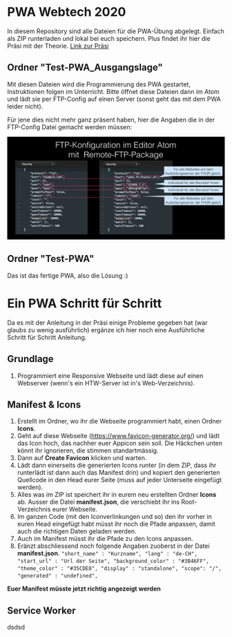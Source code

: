 # PWA Webtech 2020
In diesem Repository sind alle Dateien für die PWA-Übung abgelegt. Einfach als ZIP runterladen und lokal bei euch speichern.
Plus findet ihr hier die Präsi mit der Theorie.
[Link zur Präsi](http://lea-moser.ch/webtech-mmp18_leamoser_pwa.pdf)

## Ordner "Test-PWA_Ausgangslage"
Mit diesen Dateien wird die Programmierung des PWA gestartet, Instruktionen folgen im Unterricht. Bitte öffnet diese Dateien dann im Atom und lädt sie per FTP-Config auf einen Server (sonst geht das mit dem PWA leider nicht). 

Für jene dies nicht mehr ganz präsent haben, hier die Angaben die in der FTP-Config Datei gemacht werden müssen:

![alt text][logo]

[logo]: https://github.com/leamoser/pwa/blob/master/ftpconfig.png "FTP Config"

## Ordner "Test-PWA"
Das ist das fertige PWA, also die Lösung :) 

# Ein PWA Schritt für Schritt
Da es mit der Anleitung in der Präsi einige Probleme gegeben hat (war glaubs zu wenig ausführlich) ergänze ich hier noch eine Ausführliche Schritt für Schritt Anleitung. 

## Grundlage
1. Programmiert eine Responsive Webseite und lädt diese auf einen Webserver (wenn's ein HTW-Server ist in's Web-Verzeichnis).

## Manifest & Icons
1. Erstellt im Ordner, wo ihr die Webseite programmiert habt, einen Ordner **Icons**. 
2. Geht auf diese Webseite (https://www.favicon-generator.org/) und lädt das Icon hoch, das nachher euer Appicon sein soll. Die Häckchen unten könnt ihr ignorieren, die stimmen standartmässig.
3. Dann auf **Create Favicon** klicken und warten.
4. Lädt dann einerseits die generierten Icons runter (in dem ZIP, dass ihr runterlädt ist dann auch das Manifest drin) und kopiert den generierten Quellcode in den Head eurer Seite (muss auf jeder Unterseite eingefügt werden). 
5. Alles was im ZIP ist speichert ihr in eurem neu erstellten Ordner **Icons** ab. Ausser die Datei **manifest.json**, die verschiebt ihr ins Root-Verzeichnis eurer Webseite.
6. Im ganzen Code (mit den Iconverlinkungen und so) den ihr vorher in euren Head eingefügt habt müsst ihr noch die Pfade anpassen, damit auch die richtigen Daten geladen werden. 
7. Auch im Manifest müsst ihr die Pfade zu den Icons anpassen.
8. Eränzt abschliessend noch folgende Angaben zuoberst in der Datei **manifest.json**.
`"short_name" : "Kurzname",
"lang" : "de-CH",
"start_url" : "Url der Seite",
"background_color" : "#3B46FF",
"theme_color" : "#35CDE8",
"display" : "standalone",
"scope": "/",
"generated" : "undefined",`

**Euer Manifest müsste jetzt richtig angezeigt werden**

## Service Worker
dsdsd
